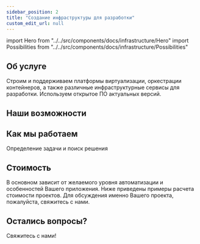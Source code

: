 ```yaml
---
sidebar_position: 2
title: "Создание инфраструктуры для разработки"
custom_edit_url: null
---
```


import Hero from "../../src/components/docs/infrastructure/Hero"
import Possibilities from "../../src/components/docs/infrastructure/Possibilities"

<Hero />

## Об услуге

Строим и поддерживаем платформы виртуализации, оркестрации контейнеров, а также различные
инфраструктурные сервисы для разработки. Используем открытое ПО актуальных версий.

## Наши возможности

<Possibilities />

## Как мы работаем

Определение задачи и поиск решения

## Стоимость

В основном зависит от желаемого уровня автоматизации и особенностей Вашего приложения. Ниже приведены примеры расчета стоимости проектов. Для обсуждения именно Вашего проекта, пожалуйста, свяжитесь с нами.

## Остались вопросы?

Свяжитесь с нами!
